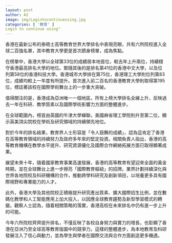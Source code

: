 ```yaml
---
layout: post
author: AI
image: img/Logintocontinueusing.jpg
categories: [ '教育' ]
Login to continue using"
---
```

香港在最新公布的泰晤士高等教育世界大學排名中表現亮眼，共有六所院校進入全球二百強名單，其中教育大學更是首次躋身榜單，成為焦點。  

在榜單中，香港大學以全球第33位的成績居本地首位，較去年上升兩位，持續穩守香港最高排名大學的地位。緊隨其後的是排名第41位的香港中文大學，以及位列第58位的香港科技大學。香港城市大學排在第75位，香港理工大學則位列第83位，成績均較上一年度有所提升。首次進入前二百名的香港教育大學則取得第195位，標誌著該校在國際學術舞台上的一步重大突破。  

值得關注的是，香港成為亞洲唯一一個地區，所有上榜大學排名全線上升，反映過去一年在科研、教學質素以及國際學術影響力方面的整體進步。  

在全球範圍內，榜首由英國的牛津大學蟬聯，美國麻省理工學院則升至第二位，顯示英美頂尖院校在學術及研究領域的持續領先地位。  

對於今年的排名結果，教育界人士形容是「令人鼓舞的成績」，認為這肯定了香港在高等教育領域的持續努力及政府多年來的堅定投資。相關負責人指出，香港的高等教育機構在教學水平提升、研究資源優化及國際合作網絡拓展方面已取得顯著成果。  

展望未來十年，隨着國家教育事業高速發展，香港的高等教育有望迎來全面的黃金時期，並在全球舞台上進一步擦亮「國際教育樞紐」的招牌。業界計劃持續深化與世界各地院校及科研機構的合作，推動跨學科研究及創新項目，以培養更多具有國際視野和專業能力的人才。  

此外，香港大學及其他院校正積極提升研究產出質素、擴大國際招生比例，並在數碼化教學和人工智能應用上加大投入，以因應全球教育趨勢及新型學習模式的轉變。觀察人士認為，隨着相關策略的落實，香港高校在未來排名中仍有進一步上升的可能。  

今年六所院校齊齊提升排名，不僅反映了各校自身努力與實力的增長，也彰顯了香港在亞洲乃至全球高等教育版圖中的競爭力。這樣的整體進步，為本地教育及科研發展注入了信心與動力，並為學生與學者在國際交流與合作方面創造更多機遇。